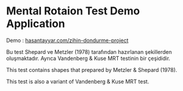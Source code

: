 Mental Rotaion Test Demo Application
====================================

Demo : [hasantayyar.com/zihin-dondurme-project](hasantayyar.com/zihin-dondurme-project)

Bu test Shepard ve Metzler (1978) tarafından hazırlanan şekillerden oluşmaktadır. Ayrıca Vandenberg & Kuse MRT testinin bir çeşididir.



This test contains shapes that prepared by Metzler & Shepard (1978). 

This test is also a variant of Vandenberg & Kuse MRT test.

